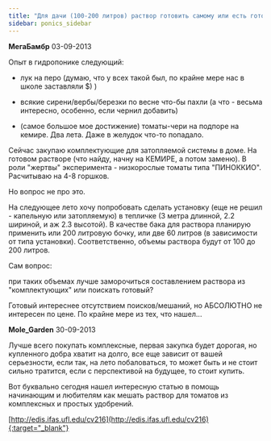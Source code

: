 ```yaml
---
title: "Для дачи (100-200 литров) раствор готовить самому или есть готовые?"
sidebar: ponics_sidebar
---
```


**МегаБамбр** 03-09-2013

Опыт в гидропонике следующий:

- лук на перо (думаю, что у всех такой был, по крайне мере нас в школе заставляли $) )

- всякие сирени/вербы/березки по весне что-бы пахли (а что - весьма интересно, особенно, если чернил добавить)

- (самое большое мое достижение) томаты-чери на подпоре на кемире. Два лета. Даже в желудок что-то попадало.

Сейчас закупаю комплектующие для затопляемой системы в доме. На готовом растворе (что найду, начну на КЕМИРЕ, а потом заменю). В роли "жертвы" эксперимента - низкорослые томаты типа "ПИНОККИО". Расчитываю на 4-8 горшков.

Но вопрос не про это.

На следующее лето хочу попробовать сделать установку (еще не решил - капельную или затопляемую) в тепличке (3 метра длинной, 2.2 шириной, и аж 2.3 высотой). В качестве бака для раствора планирую применить или 200 литровую бочку, или две 60 литров (в зависимости от типа установки). Соответственно, объемы раствора будут от 100 до 200 литров.

Сам вопрос:

при таких объемах лучше заморочиться составлением раствора из "комплектующих" или поискать готовый?

Готовый интереснее отсутствием поисков/мешаний, но АБСОЛЮТНО не интересен по цене. По крайне мере из тех, что нашел... 


**Mole_Garden** 30-09-2013

Лучше всего покупать комплексные, первая закупка будет дорогая, но купленного добра хватит на долго, все еще зависит от вашей серьезности, если так, на лето побаловаться, то может быть и не стоит сильно тратится, если с перспективой на будущее, то стоит купить. 

Вот буквально сегодня нашел интересную статью в помощь начинающим и любителям как мешать раствор для томатов из комплексных и простых удобрений. 

[http://edis.ifas.ufl.edu/cv216](http://edis.ifas.ufl.edu/cv216){:target="_blank"} 


